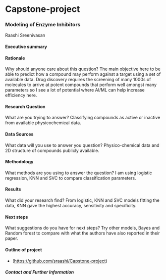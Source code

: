 # Capstone-project

### Modeling of Enzyme Inhibitors

Raashi Sreenivasan

#### Executive summary

#### Rationale
Why should anyone care about this question?
The main objective here to be able to predict how a compound may perform against a target using a set of available data. Drug discovery requires the screening of many 1000s of molecules to arrive at potent compounds that perform well amongst many parameters so I see a lot of potential where AI/ML can help increase efficiency here. 

#### Research Question
What are you trying to answer?
Classifying compounds as active or inactive from available physicochemical data. 

#### Data Sources
What data will you use to answer you question?
Physico-chemical data and 2D structure of compounds publicly available. 

#### Methodology
What methods are you using to answer the question?
I am using logistic regression, KNN and SVC to compare classification parameters. 

#### Results
What did your research find?
From logistic, KNN and SVC models fitting the data, KNN gave the highest accuracy, sensitivity and specificity. 
#### Next steps
What suggestions do you have for next steps?
Try other models, Bayes and Random forest to compare with what the authors have also reported in their paper. 

#### Outline of project

- (https://github.com/sraashi/Capstone-project)



##### Contact and Further Information
